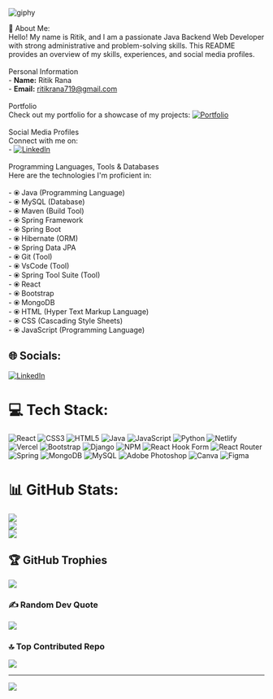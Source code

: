 ![giphy](https://github.com/ritikrana0169/ritikrana0169/assets/99540875/f9dfbd97-a330-4ba8-86ff-1099a5cdd8d9)  
   
💫 About Me:
<br>Hello! My name is Ritik, and I am a passionate Java Backend Web Developer with strong administrative and problem-solving skills. This README provides an overview of my skills, experiences, and social media profiles.<br><br> Personal Information<br>- **Name:** Ritik Rana<br>- **Email:** ritikrana719@gmail.com<br><br>Portfolio<br>Check out my portfolio for a showcase of my projects: [![Portfolio](https://img.shields.io/badge/Portfolio-ritikrana0169.github.io-blue)](https://ritikrana0169.github.io/)<br><br> Social Media Profiles<br>Connect with me on:<br>- [![LinkedIn](https://img.shields.io/badge/LinkedIn-ritikrana0169-blue)](https://www.linkedin.com/in/ritikrana0169)<br><br>Programming Languages, Tools & Databases<br>Here are the technologies I'm proficient in:<br><br>- ⦿ Java (Programming Language)<br>- ⦿ MySQL (Database)<br>- ⦿ Maven (Build Tool)<br>- ⦿ Spring Framework<br>- ⦿ Spring Boot<br>- ⦿ Hibernate (ORM)<br>- ⦿ Spring Data JPA<br>- ⦿ Git (Tool)<br>- ⦿ VsCode (Tool)<br>- ⦿ Spring Tool Suite (Tool)<br>- ⦿ React<br>- ⦿ Bootstrap<br>- ⦿ MongoDB 
<br>- ⦿ HTML (Hyper Text Markup Language)<br>- ⦿ CSS (Cascading Style Sheets)<br>- ⦿ JavaScript (Programming Language)


## 🌐 Socials:
[![LinkedIn](https://img.shields.io/badge/LinkedIn-%230077B5.svg?logo=linkedin&logoColor=white)](https://linkedin.com/in/https://www.linkedin.com/in/ritik-rana-up17/) 

# 💻 Tech Stack:
![React](https://img.shields.io/badge/react-%2320232a.svg?style=for-the-badge&logo=react&logoColor=%2361DAFB) ![CSS3](https://img.shields.io/badge/css3-%231572B6.svg?style=for-the-badge&logo=css3&logoColor=white) ![HTML5](https://img.shields.io/badge/html5-%23E34F26.svg?style=for-the-badge&logo=html5&logoColor=white) ![Java](https://img.shields.io/badge/java-%23ED8B00.svg?style=for-the-badge&logo=openjdk&logoColor=white) ![JavaScript](https://img.shields.io/badge/javascript-%23323330.svg?style=for-the-badge&logo=javascript&logoColor=%23F7DF1E) ![Python](https://img.shields.io/badge/python-3670A0?style=for-the-badge&logo=python&logoColor=ffdd54) ![Netlify](https://img.shields.io/badge/netlify-%23000000.svg?style=for-the-badge&logo=netlify&logoColor=#00C7B7) ![Vercel](https://img.shields.io/badge/vercel-%23000000.svg?style=for-the-badge&logo=vercel&logoColor=white) ![Bootstrap](https://img.shields.io/badge/bootstrap-%238511FA.svg?style=for-the-badge&logo=bootstrap&logoColor=white) ![Django](https://img.shields.io/badge/django-%23092E20.svg?style=for-the-badge&logo=django&logoColor=white) ![NPM](https://img.shields.io/badge/NPM-%23CB3837.svg?style=for-the-badge&logo=npm&logoColor=white) ![React Hook Form](https://img.shields.io/badge/React%20Hook%20Form-%23EC5990.svg?style=for-the-badge&logo=reacthookform&logoColor=white) ![React Router](https://img.shields.io/badge/React_Router-CA4245?style=for-the-badge&logo=react-router&logoColor=white) ![Spring](https://img.shields.io/badge/spring-%236DB33F.svg?style=for-the-badge&logo=spring&logoColor=white) ![MongoDB](https://img.shields.io/badge/MongoDB-%234ea94b.svg?style=for-the-badge&logo=mongodb&logoColor=white) ![MySQL](https://img.shields.io/badge/mysql-%2300000f.svg?style=for-the-badge&logo=mysql&logoColor=white) ![Adobe Photoshop](https://img.shields.io/badge/adobe%20photoshop-%2331A8FF.svg?style=for-the-badge&logo=adobe%20photoshop&logoColor=white) ![Canva](https://img.shields.io/badge/Canva-%2300C4CC.svg?style=for-the-badge&logo=Canva&logoColor=white) ![Figma](https://img.shields.io/badge/figma-%23F24E1E.svg?style=for-the-badge&logo=figma&logoColor=white)
# 📊 GitHub Stats:
![](https://github-readme-stats.vercel.app/api?username=ritikrana0169&theme=dark&hide_border=false&include_all_commits=true&count_private=true)<br/>
![](https://github-readme-streak-stats.herokuapp.com/?user=ritikrana0169&theme=dark&hide_border=false)<br/>
![](https://github-readme-stats.vercel.app/api/top-langs/?username=ritikrana0169&theme=dark&hide_border=false&include_all_commits=true&count_private=true&layout=compact)

## 🏆 GitHub Trophies
![](https://github-profile-trophy.vercel.app/?username=ritikrana0169&theme=tokyonight&no-frame=false&no-bg=true&margin-w=4) 

### ✍️ Random Dev Quote
![](https://quotes-github-readme.vercel.app/api?type=vetical&theme=radical)

### 🔝 Top Contributed Repo
![](https://github-contributor-stats.vercel.app/api?username=ritikrana0169&limit=5&theme=dark&combine_all_yearly_contributions=true)

---
[![](https://visitcount.itsvg.in/api?id=ritikrana0169&icon=1&color=1)](https://visitcount.itsvg.in)

<!-- Proudly created with GPRM ( https://gprm.itsvg.in ) -->
